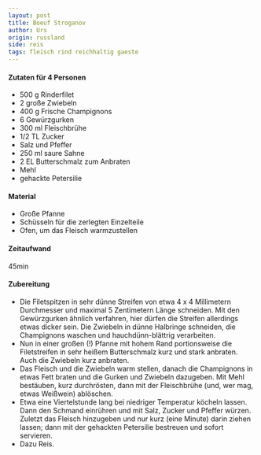 ```yaml
---
layout: post
title: Boeuf Stroganov
author: Urs
origin: russland
side: reis
tags: fleisch rind reichhaltig gaeste
---
```

#### Zutaten für 4 Personen
 * 500 g Rinderfilet  
 * 2 große Zwiebeln  
 * 400 g Frische Champignons  
 * 6 Gewürzgurken  
 * 300 ml Fleischbrühe
 * 1/2 TL Zucker
 * Salz und Pfeffer  
 * 250 ml saure Sahne  
 * 2 EL Butterschmalz zum Anbraten  
 * Mehl
 * gehackte Petersilie  

#### Material
 * Große Pfanne
 * Schüsseln für die zerlegten Einzelteile
 * Ofen, um das Fleisch warmzustellen

#### Zeitaufwand 
  45min  

#### Zubereitung
* Die Filetspitzen in sehr dünne Streifen von etwa 4 x 4 Millimetern
  Durchmesser und maximal 5 Zentimetern Länge schneiden. Mit den
  Gewürzgurken ähnlich verfahren, hier dürfen die Streifen allerdings
  etwas dicker sein. Die Zwiebeln in dünne Halbringe schneiden, die
  Champignons waschen und hauchdünn-blättrig verarbeiten. 
* Nun in einer großen (!) Pfanne mit hohem Rand portionsweise die
  Filetstreifen in sehr heißem Butterschmalz kurz und stark anbraten.
  Auch die Zwiebeln kurz anbraten. 
* Das Fleisch und die Zwiebeln warm stellen, danach die Champignons in
  etwas Fett braten und die Gurken und Zwiebeln dazugeben. Mit Mehl
  bestäuben, kurz durchrösten, dann mit der Fleischbrühe (und, wer mag,
  etwas Weißwein) ablöschen. 
* Etwa eine Viertelstunde lang bei niedriger Temperatur köcheln lassen.
  Dann den Schmand einrühren und mit Salz, Zucker und Pfeffer würzen.
  Zuletzt das Fleisch hinzugeben und nur kurz (eine Minute) darin ziehen
  lassen; dann mit der gehackten Petersilie bestreuen und sofort
  servieren. 
* Dazu Reis.
